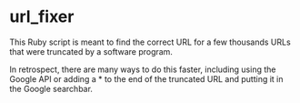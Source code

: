 # url_fixer

This Ruby script is meant to find the correct URL for a few thousands URLs that were truncated by a software program. 

In retrospect, there are many ways to do this faster, including using the Google API or adding a * to the end of the truncated URL and putting it in the Google searchbar. 
